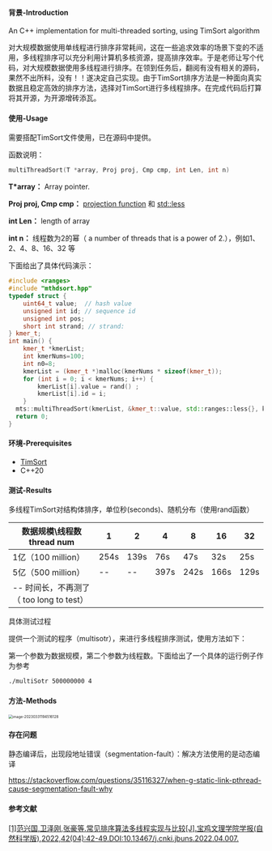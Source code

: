 #### 背景-Introduction

An C++ implementation for multi-threaded sorting, using TimSort algorithm

对大规模数据使用单线程进行排序非常耗间，这在一些追求效率的场景下变的不适用，多线程排序可以充分利用计算机多核资源，提高排序效率。于是老师让写个代码，对大规模数据使用多线程进行排序。在领到任务后，翻阅有没有相关的源码，果然不出所料，没有！！遂决定自己实现。由于TimSort排序方法是一种面向真实数据且稳定高效的排序方法，选择对TimSort进行多线程排序。在完成代码后打算将其开源，为开源增砖添瓦。

#### 使用-Usage

需要搭配TimSort文件使用，已在源码中提供。

函数说明：

```C++
multiThreadSort(T *array, Proj proj, Cmp cmp, int Len, int n)
```

**T\*array：** Array pointer.

**Proj proj, Cmp cmp：** [projection function](https://ezoeryou.github.io/blog/article/2019-01-22-ranges-projection.html) 和 [std::less](https://en.cppreference.com/w/cpp/utility/functional/identity)

**int Len：** length of array

**int n：** 线程数为2的幂（ a number of threads that is a power of 2.），例如1、2、4、8、16、32 等


下面给出了具体代码演示：

```C++
#include <ranges>
#include "mthdsort.hpp"
typedef struct {
    uint64_t value;  // hash value
    unsigned int id; // sequence id
    unsigned int pos;
    short int strand; // strand:
} kmer_t;
int main() {
  	kmer_t *kmerList;
    int kmerNums=100;
    int n0=8;
    kmerList = (kmer_t *)malloc(kmerNums * sizeof(kmer_t));
    for (int i = 0; i < kmerNums; i++) {
        kmerList[i].value = rand() ;
        kmerList[i].id = i;
    }
  mts::multiThreadSort(kmerList, &kmer_t::value, std::ranges::less{}, kmerNums, n0);
  return 0;
}
```

#### 环境-Prerequisites

- [TimSort](https://github.com/timsort/cpp-TimSort)
- C++20

#### 测试-Results

多线程TimSort对结构体排序，单位秒(seconds)、随机分布（使用rand函数）

| 数据规模\线程数thread num                | 1    | 2    | 4    | 8    | 16   | 32   |
| ---------------------------------------- | ---- | ---- | ---- | ---- | ---- | ---- |
| 1亿（100 million）                       | 254s | 139s | 76s  | 47s  | 32s  | 25s  |
| 5亿（500 million）                       | --   | --   | 397s | 242s | 166s | 129s |
| -- 时间长，不再测了（ too long to test） |      |      |      |      |      |      |

具体测试过程

提供一个测试的程序（multisotr），来进行多线程排序测试，使用方法如下：

第一个参数为数据规模，第二个参数为线程数。下面给出了一个具体的运行例子作为参考

```bash
./multiSotr 500000000 4
```

#### 方法-Methods

<img src="https://cdn.51dream.top/blog/image-20230331194516128.png" alt="image-20230331194516128" style="zoom:50%;" />

#### 存在问题

静态编译后，出现段地址错误（segmentation-fault）：解决方法使用的是动态编译

https://stackoverflow.com/questions/35116327/when-g-static-link-pthread-cause-segmentation-fault-why

#### 参考文献

[[1]范兴国,卫泽刚,张豪等.常见排序算法多线程实现与比较[J].宝鸡文理学院学报(自然科学版),2022,42(04):42-49.DOI:10.13467/j.cnki.jbuns.2022.04.007.](https://cdn.51dream.top/blog/%E5%B8%B8%E8%A7%81%E6%8E%92%E5%BA%8F%E7%AE%97%E6%B3%95%E5%A4%9A%E7%BA%BF%E7%A8%8B%E5%AE%9E%E7%8E%B0%E4%B8%8E%E6%AF%94%E8%BE%83_%E8%8C%83%E5%85%B4%E5%9B%BD.pdf)